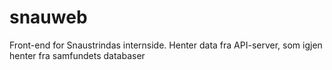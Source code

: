 # snauweb
Front-end for Snaustrindas internside. Henter data fra API-server, som igjen henter fra samfundets databaser
